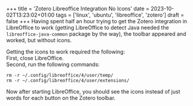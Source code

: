 +++
title = 'Zotero Libreoffice Integration No Icons'
date = 2023-10-02T13:23:02+01:00
tags = ['linux', 'ubuntu', 'libreoffice', 'zotero']
draft = false
+++
Having spent half an hour trying to get the Zotero integration in LibreOffice to work (getting LibreOffice to detect Java needed the `libreoffice-java-common` package by the way), the toolbar appeared and worked, but without icons.  

Getting the icons to work required the following:  
First, close LibreOffice.  
Second, run the following commands:  
```
rm -r ~/.config/libreoffice/4/user/temp/
rm -r ~/.config/libreoffice/4/user/extensions/
```  

Now after starting LibreOffice, you should see the icons instead of just words for each button on the Zotero toolbar.  
